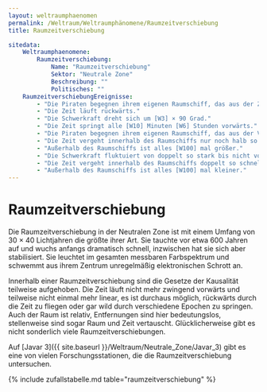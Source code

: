 ```yaml
---
layout: weltraumphaenomen
permalink: /Weltraum/Weltraumphänomene/Raumzeitverschiebung
title: Raumzeitverschiebung

sitedata:
    Weltraumphaenomene:
        Raumzeitverschiebung:
            Name: "Raumzeitverschiebung"
            Sektor: "Neutrale Zone"
            Beschreibung: ""
            Politisches: ""
    RaumzeitverschiebungEreignisse:
        - "Die Piraten begegnen ihrem eigenen Raumschiff, das aus der Zukunft kommt."
        - "Die Zeit läuft rückwärts."
        - "Die Schwerkraft dreht sich um [W3] × 90 Grad."
        - "Die Zeit springt alle [W10] Minuten [W6] Stunden vorwärts."
        - "Die Piraten begegnen ihrem eigenen Raumschiff, das aus der Vergangenheit kommt."
        - "Die Zeit vergeht innerhalb des Raumschiffs nur noch halb so schnell."
        - "Außerhalb des Raumschiffs ist alles [W100] mal größer."
        - "Die Schwerkraft fluktuiert von doppelt so stark bis nicht vorhanden."
        - "Die Zeit vergeht innerhalb des Raumschiffs doppelt so schnell."
        - "Außerhalb des Raumschiffs ist alles [W100] mal kleiner."
---
```


# Raumzeitverschiebung

Die Raumzeitverschiebung in der Neutralen Zone ist mit einem Umfang von 30 × 40 Lichtjahren die größte ihrer Art. Sie tauchte vor etwa 600 Jahren auf und wuchs anfangs dramatisch schnell, inzwischen hat sie sich aber stabilisiert. Sie leuchtet im gesamten messbaren Farbspektrum und schwemmt aus ihrem Zentrum unregelmäßig elektronischen Schrott an.

Innerhalb einer Raumzeitverschiebung sind die Gesetze der Kausalität teilweise aufgehoben. Die Zeit läuft nicht mehr zwingend vorwärts und teilweise nicht einmal mehr linear, es ist durchaus möglich, rückwärts durch die Zeit zu fliegen oder gar wild durch verschiedene Epochen zu springen. Auch der Raum ist relativ, Entfernungen sind hier bedeutungslos, stellenweise sind sogar Raum und Zeit vertauscht. Glücklicherweise gibt es nicht sonderlich viele Raumzeitverschiebungen.

Auf [Javar 3]({{ site.baseurl }}/Weltraum/Neutrale_Zone/Javar_3) gibt es eine von vielen Forschungsstationen, die die Raumzeitverschiebung untersuchen.

{% include zufallstabelle.md table="raumzeitverschiebung" %}
